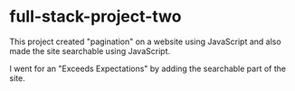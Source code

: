 # full-stack-project-two
This project created "pagination" on a website using JavaScript and also made the site searchable using JavaScript.

I went for an "Exceeds Expectations" by adding the searchable part of the site.